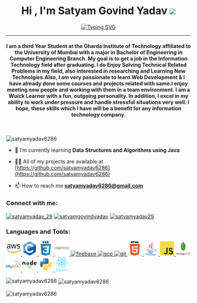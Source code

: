 <h1 align="center">Hi , I'm Satyam Govind Yadav <img src="https://media.giphy.com/media/hvRJCLFzcasrR4ia7z/giphy.gif" width="35"></h1>
<p align="center">
<a href="https://git.io/typing-svg"><img src="https://readme-typing-svg.demolab.com?font=Fira+Code&pause=1000&width=435&lines=%F0%9F%9A%80+Full+Stack+Web+Developer;%F0%9F%92%BB+MERN+Stack+Enthusiastic;%F0%9F%A4%96+DSA+%7C+AI+%7C+ML+Enthusiastic;%F0%9F%93%9A+Always+Learning;%F0%9F%8C%8D+Exploring+New+Tech+%26+Trends" alt="Typing SVG" /></a>
<hr/>
<h4 align="center">I am a third Year Student at the Gharda Institute of Technology affiliated to the University of Mumbai with a major in Bachelor of Engineering in Computer Engineering Branch. My goal is to get a job in the Information Technology field after graduating. I do Enjoy Solving Technical Related Problems in my field, also interested in researching and Learning New Technolgies.Also, I am very passionate to learn Web Development & I have already done some courses and projects related with same.I enjoy meeting new people and working with them in a team environment. I am a Wuick Learner with a fun, outgoing personality. In addition, I excel in my ability to work under pressure and handle stressful situations very well. I hope, these skills which I have will be a benefit for any information technology company.</h4>
<br>

<p align="left"> <img src="https://komarev.com/ghpvc/?username=satyamyadav6286&label=Profile%20views&color=0e75b6&style=flat" alt="satyamyadav6286" /> </p>

- 🌱 I’m currently learning **Data Structures and Algorithms using Java**

- 👨‍💻 All of my projects are available at [https://github.com/satyamyadav6286](https://github.com/satyamyadav6286)

- 📫 How to reach me **satyamyadav6286@gmail.com**

<h3 align="left">Connect with me:</h3>
<p align="left">
<a href="https://twitter.com/satyamyadav_29" target="blank"><img align="center" src="https://raw.githubusercontent.com/rahuldkjain/github-profile-readme-generator/master/src/images/icons/Social/twitter.svg" alt="satyamyadav_29" height="30" width="40" /></a>
<a href="https://linkedin.com/in/satyamgovindyadav" target="blank"><img align="center" src="https://raw.githubusercontent.com/rahuldkjain/github-profile-readme-generator/master/src/images/icons/Social/linked-in-alt.svg" alt="satyamgovindyadav" height="30" width="40" /></a>
<a href="https://instagram.com/satyamyadav29" target="blank"><img align="center" src="https://raw.githubusercontent.com/rahuldkjain/github-profile-readme-generator/master/src/images/icons/Social/instagram.svg" alt="satyamyadav29" height="30" width="40" /></a>
</p>

<h3 align="left">Languages and Tools:</h3>
<p align="left"> <a href="https://aws.amazon.com" target="_blank" rel="noreferrer"> <img src="https://raw.githubusercontent.com/devicons/devicon/master/icons/amazonwebservices/amazonwebservices-original-wordmark.svg" alt="aws" width="40" height="40"/> </a> <a href="https://www.cprogramming.com/" target="_blank" rel="noreferrer"> <img src="https://raw.githubusercontent.com/devicons/devicon/master/icons/c/c-original.svg" alt="c" width="40" height="40"/> </a> <a href="https://www.w3schools.com/css/" target="_blank" rel="noreferrer"> <img src="https://raw.githubusercontent.com/devicons/devicon/master/icons/css3/css3-original-wordmark.svg" alt="css3" width="40" height="40"/> </a> <a href="https://expressjs.com" target="_blank" rel="noreferrer"> <img src="https://raw.githubusercontent.com/devicons/devicon/master/icons/express/express-original-wordmark.svg" alt="express" width="40" height="40"/> </a> <a href="https://firebase.google.com/" target="_blank" rel="noreferrer"> <img src="https://www.vectorlogo.zone/logos/firebase/firebase-icon.svg" alt="firebase" width="40" height="40"/> </a> <a href="https://cloud.google.com" target="_blank" rel="noreferrer"> <img src="https://www.vectorlogo.zone/logos/google_cloud/google_cloud-icon.svg" alt="gcp" width="40" height="40"/> </a> <a href="https://git-scm.com/" target="_blank" rel="noreferrer"> <img src="https://www.vectorlogo.zone/logos/git-scm/git-scm-icon.svg" alt="git" width="40" height="40"/> </a> <a href="https://www.w3.org/html/" target="_blank" rel="noreferrer"> <img src="https://raw.githubusercontent.com/devicons/devicon/master/icons/html5/html5-original-wordmark.svg" alt="html5" width="40" height="40"/> </a> <a href="https://www.java.com" target="_blank" rel="noreferrer"> <img src="https://raw.githubusercontent.com/devicons/devicon/master/icons/java/java-original.svg" alt="java" width="40" height="40"/> </a> <a href="https://developer.mozilla.org/en-US/docs/Web/JavaScript" target="_blank" rel="noreferrer"> <img src="https://raw.githubusercontent.com/devicons/devicon/master/icons/javascript/javascript-original.svg" alt="javascript" width="40" height="40"/> </a> <a href="https://www.mongodb.com/" target="_blank" rel="noreferrer"> <img src="https://raw.githubusercontent.com/devicons/devicon/master/icons/mongodb/mongodb-original-wordmark.svg" alt="mongodb" width="40" height="40"/> </a> <a href="https://www.mysql.com/" target="_blank" rel="noreferrer"> <img src="https://raw.githubusercontent.com/devicons/devicon/master/icons/mysql/mysql-original-wordmark.svg" alt="mysql" width="40" height="40"/> </a> <a href="https://nodejs.org" target="_blank" rel="noreferrer"> <img src="https://raw.githubusercontent.com/devicons/devicon/master/icons/nodejs/nodejs-original-wordmark.svg" alt="nodejs" width="40" height="40"/> </a> <a href="https://www.python.org" target="_blank" rel="noreferrer"> <img src="https://raw.githubusercontent.com/devicons/devicon/master/icons/python/python-original.svg" alt="python" width="40" height="40"/> </a> <a href="https://reactjs.org/" target="_blank" rel="noreferrer"> <img src="https://raw.githubusercontent.com/devicons/devicon/master/icons/react/react-original-wordmark.svg" alt="react" width="40" height="40"/> </a> </p>

<p><img align="left" src="https://github-readme-stats.vercel.app/api/top-langs?username=satyamyadav6286&show_icons=true&locale=en&layout=compact" alt="satyamyadav6286" /></p>

<p>&nbsp;<img align="center" src="https://github-readme-stats.vercel.app/api?username=satyamyadav6286&show_icons=true&locale=en" alt="satyamyadav6286" /></p>

<p><img align="center" src="https://github-readme-streak-stats.herokuapp.com/?user=satyamyadav6286&" alt="satyamyadav6286" /></p>
